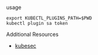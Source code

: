 usage

```
export KUBECTL_PLUGINS_PATH=$PWD
kubectl plugin sa token
```

Additional Resources

* [kubesec](https://github.com/stefanprodan/kubectl-kubesec)
